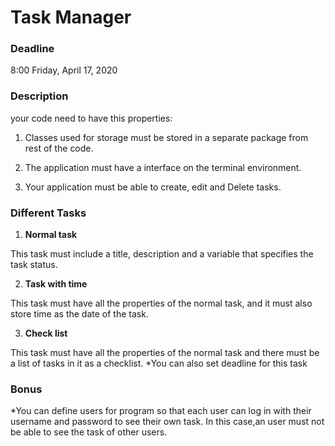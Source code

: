 # Task Manager

### **Deadline**
8:00 Friday, April 17, 2020

### **Description**

your code need to have this properties:

1) Classes used for storage must be stored in a separate package from rest of the code.

2) The application must have a interface on the terminal environment.

3) Your application must be able to create, edit and Delete tasks.

### **Different Tasks**

1) **Normal task**

This task must include a title, description and a variable that specifies the task status.

2) **Task with time**

This task must have all the properties of the normal task, and it must also store time as the date of the task.

3) **Check list**

This task must have all the properties of the normal task and there must be a list of tasks in it as a checklist.
*You can also set deadline for this task

### **Bonus**

*You can define users for program so that each user can log in with their username and password to see their own task. In this case,an user must not be able to see the task of other users.
